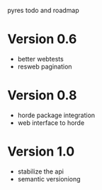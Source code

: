 pyres todo and roadmap

Version 0.6
===========
* better webtests
* resweb pagination

Version 0.8
===========
* horde package integration
* web interface to horde

Version 1.0
===========
* stabilize the api
* semantic versioniong